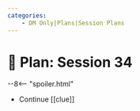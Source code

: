 ```yaml
---
categories:
    - DM Only|Plans|Session Plans
---
```


# 🔐 Plan: Session 34

--8<-- "spoiler.html"

- Continue [[clue]]
